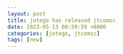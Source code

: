 ```yaml
---
layout: post
title: jotego has released jtcomsc
date: 2023-05-13 00:59:59 +0000
categories: [jotego, jtcomsc]
tags: [new]
---
```


